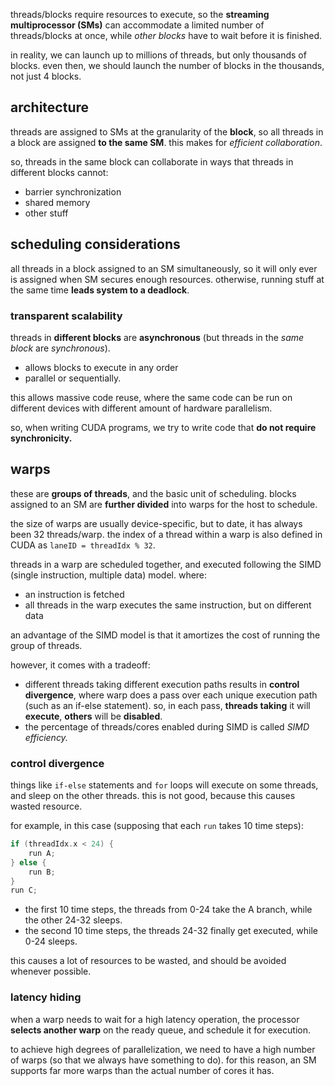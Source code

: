 threads/blocks require resources to execute, so the **streaming multiprocessor (SMs)** can accommodate a limited number of threads/blocks at once, while *other blocks* have to wait before it is finished.

in reality, we can launch up to millions of threads, but only thousands of blocks. even then, we should launch the number of blocks in the thousands, not just 4 blocks. 

## architecture
threads are assigned to SMs at the granularity of the **block**, so all threads in a block are assigned **to the same SM**. this makes for *efficient collaboration*.

so, threads in the same block can collaborate in ways that threads in different blocks cannot:
- barrier synchronization
- shared memory
- other stuff

## scheduling considerations
all threads in a block assigned to an SM simultaneously, so it will only ever is assigned when SM secures enough resources. otherwise, running stuff at the same time **leads system to a deadlock**.

### transparent scalability
threads in **different blocks** are **asynchronous** (but threads in the *same block* are *synchronous*). 
- allows blocks to execute in any order
- parallel or sequentially. 

this allows massive code reuse, where the same code can be run on different devices with different amount of hardware parallelism.

so, when writing CUDA programs, we try to write code that **do not require synchronicity.**
## warps
these are **groups of threads**, and the basic unit of scheduling. blocks assigned to an SM are **further divided** into warps for the host to schedule. 

the size of warps are usually device-specific, but to date, it has always been 32 threads/warp. the index of a thread within a warp is also defined in CUDA as `laneID = threadIdx % 32`. 

threads in a warp are scheduled together, and executed following the SIMD (single instruction, multiple data) model. where:
- an instruction is fetched
- all threads in the warp executes the same instruction, but on different data

an advantage of the SIMD model is that it amortizes the cost of running the group of threads. 

however, it comes with a tradeoff:
- different threads taking different execution paths results in **control divergence**, where warp does a pass over each unique execution path (such as an if-else statement). so, in each pass, **threads taking** it will **execute**, **others** will be **disabled**.
- the percentage of threads/cores enabled during SIMD is called *SIMD efficiency.*

### control divergence
things like `if-else` statements and `for` loops will execute on some threads, and sleep on the other threads. this is not good, because this causes wasted resource.

for example, in this case (supposing that each `run` takes 10 time steps):

```c
if (threadIdx.x < 24) {
	run A;
} else {
	run B;
}
run C;
```

- the first 10 time steps, the threads from 0-24 take the A branch, while the other 24-32 sleeps.
- the second 10 time steps, the threads 24-32 finally get executed, while 0-24 sleeps.

this causes a lot of resources to be wasted, and should be avoided whenever possible.

### latency hiding
when a warp needs to wait for a high latency operation, the processor **selects another warp** on the ready queue, and schedule it for execution.

to achieve high degrees of parallelization, we need to have a high number of warps (so that we always have something to do). for this reason, an SM supports far more warps than the actual number of cores it has.